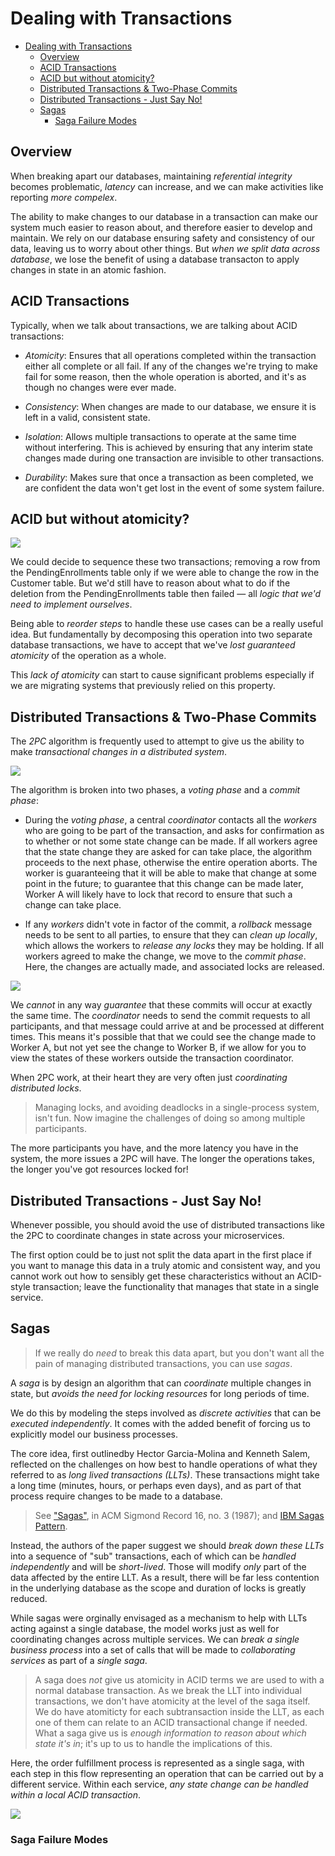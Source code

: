 # Dealing with Transactions

- [Dealing with Transactions](#dealing-with-transactions)
  - [Overview](#overview)
  - [ACID Transactions](#acid-transactions)
  - [ACID but without atomicity?](#acid-but-without-atomicity)
  - [Distributed Transactions & Two-Phase Commits](#distributed-transactions--two-phase-commits)
  - [Distributed Transactions - Just Say No!](#distributed-transactions---just-say-no)
  - [Sagas](#sagas)
    - [Saga Failure Modes](#saga-failure-modes)

## Overview

When breaking apart our databases, maintaining *referential integrity* becomes problematic, *latency* can increase, and we can make activities like reporting *more compelex*.

The ability to make changes to our database in a transaction can make our system much easier to reason about, and therefore easier to develop and maintain. We rely on our database ensuring safety and consistency of our data, leaving us to worry about other things. But *when we split data across database*, we lose the benefit of using a database transacton to apply changes in state in an atomic fashion.

## ACID Transactions

Typically, when we talk about transactions, we are talking about ACID transactions:

* *Atomicity*: Ensures that all operations completed within the transaction either all complete or all fail. If any of the changes we're trying to make fail for some reason, then the whole operation is aborted, and it's as though no changes were ever made.

* *Consistency*: When changes are made to our database, we ensure it is left in a valid, consistent state.

* *Isolation*: Allows multiple transactions to operate at the same time without interfering. This is achieved by ensuring that any interim state changes made during one transaction are invisible to other transactions.

* *Durability*: Makes sure that once a transaction as been completed, we are confident the data won't get lost in the event of some system failure.

## ACID but without atomicity?

![](2021-11-14-21-25-55.png)

We could decide to sequence these two transactions; removing a row from the PendingEnrollments table only if we were able to change the row in the Customer table. But we'd still have to reason about what to do if the deletion from the PendingEnrollments table then failed — all *logic that we'd need to implement ourselves*.

Being able to *reorder steps* to handle these use cases can be a really useful idea. But fundamentally by decomposing this operation into two separate database transactions, we have to accept that we've *lost guaranteed atomicity* of the operation as a whole.

This *lack of atomicity* can start to cause significant problems especially if we are migrating systems that previously relied on this property.

## Distributed Transactions & Two-Phase Commits

The *2PC* algorithm is frequently used to attempt to give us the ability to make *transactional changes in a distributed system*.

![](2021-11-14-21-45-26.png)

The algorithm is broken into two phases, a *voting phase* and a *commit phase*:

* During the *voting phase*, a central *coordinator* contacts all the *workers* who are going to be part of the transaction, and asks for confirmation as to whether or not some state change can be made. If all workers agree that the state change they are asked for can take place, the algorithm proceeds to the next phase, otherwise the entire operation aborts. The worker is guaranteeing that it will be able to make that change at some point in the future; to guarantee that this change can be made later, Worker A will likely have to lock that record to ensure that such a change can take place.

* If any *workers* didn't vote in factor of the commit, a *rollback* message needs to be sent to all parties, to ensure that they can *clean up locally*, which allows the workers to *release any locks* they may be holding. If all workers agreed to make the change, we move to the *commit phase*. Here, the changes are actually made, and associated locks are released.

![](2021-11-14-21-45-39.png)

We *cannot* in any way *guarantee* that these commits will occur at exactly the same time. The *coordinator* needs to send the commit requests to all participants, and that message could arrive at and be processed at different times. This means it's possible that that we could see the change made to Worker A, but not yet see the change to Worker B, if we allow for you to view the states of these workers outside the transaction coordinator.

When 2PC work, at their heart they are very often just *coordinating distributed locks*.

> Managing locks, and avoiding deadlocks in a single-process system, isn't fun. Now imagine the challenges of doing so among multiple participants.

The more participants you have, and the more latency you have in the system, the more issues a 2PC will have. The longer the operations takes, the longer you've got resources locked for!

## Distributed Transactions - Just Say No!

Whenever possible, you should avoid the use of distributed transactions like the 2PC to coordinate changes in state across your microservices.

The first option could be to just not split the data apart in the first place if you want to manage this data in a truly atomic and consistent way, and you cannot work out how to sensibly get these characteristics without an ACID-style transaction; leave the functionality that manages that state in a single service.

## Sagas

> If we really do *need* to break this data apart, but you don't want all the pain of managing distributed transactions, you can use *sagas*.

A *saga* is by design an algorithm that can *coordinate* multiple changes in state, but *avoids the need for locking resources* for long periods of time.

We do this by modeling the steps involved as *discrete activities* that can be *executed independently*. It comes with the added benefit of forcing us to explicitly model our business processes.

The core idea, first outlinedby Hector Garcia-Molina and Kenneth Salem, reflected on the challenges on how best to handle operations of what they referred to as *long lived transactions (LLTs)*. These transactions might take a long time (minutes, hours, or perhaps even days), and as part of that process require changes to be made to a database.

> See ["Sagas"](https://www.cs.cornell.edu/andru/cs711/2002fa/reading/sagas.pdf), in ACM Sigmond Record 16, no. 3 (1987); and [IBM Sagas Pattern](https://www.ibm.com/cloud/architecture/architectures/event-driven-saga-pattern/).

Instead, the authors of the paper suggest we should *break down these LLTs* into a sequence of "sub" transactions, each of which can be *handled independently* and will be *short-lived*. Those will modify *only* part of the data affected by the entire LLT. As a result, there will be far less contention in the underlying database as the scope and duration of locks is greatly reduced.

While sagas were orginally envisaged as a mechanism to help with LLTs acting against a single database, the model works just as well for coordinating changes across multiple services. We can *break a single business process* into a set of calls that will be made to *collaborating services* as part of a *single saga*.

> A saga does *not* give us atomicity in ACID terms we are used to with a normal database transaction. As we break the LLT into individual transactions, we don't have atomicity at the level of the saga itself. We do have atomiticty for each subtransaction inside the LLT, as each one of them can relate to an ACID transactional change if needed. What a saga give us is *enough information to reason about which state it's in*; it's up to us to handle the implications of this.

Here, the order fulfillment process is represented as a single saga, with each step in this flow representing an operation that can be carried out by a different service. Within each service, *any state change can be handled within a local ACID transaction*.

![](2021-11-14-22-20-55.png)

### Saga Failure Modes


